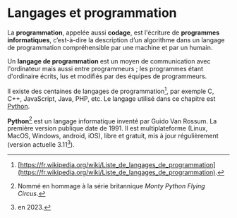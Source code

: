 # Langages et programmation

La **programmation**, appelée aussi **codage**, est l'écriture de **programmes informatiques**, c’est-à-dire la description d’un algorithme dans un langage de programmation compréhensible par une machine et par un humain.

Un **langage de programmation** est un moyen de communication avec l'ordinateur mais aussi entre programmeurs ; les programmes étant d'ordinaire écrits, lus et modifiés par des équipes de programmeurs.

Il existe des centaines de langages de programmation[^0.1], par exemple C, C++, JavaScript, Java, PHP, etc. Le langage utilisé dans ce chapitre est [Python](https://python.org).

**Python**[^0.2] est un langage informatique inventé par Guido Van Rossum. La première version publique date de 1991. Il est multiplateforme (Linux, MacOS, Windows, android, iOS), libre et gratuit, mis à jour régulièrement (version actuelle 3.11[^0.3]).


[^0.1]: [https://fr.wikipedia.org/wiki/Liste_de_langages_de_programmation](https://fr.wikipedia.org/wiki/Liste_de_langages_de_programmation).
[^0.2]: Nommé en hommage à la série britannique *Monty Python Flying Circus*.
[^0.3]: en 2023.
